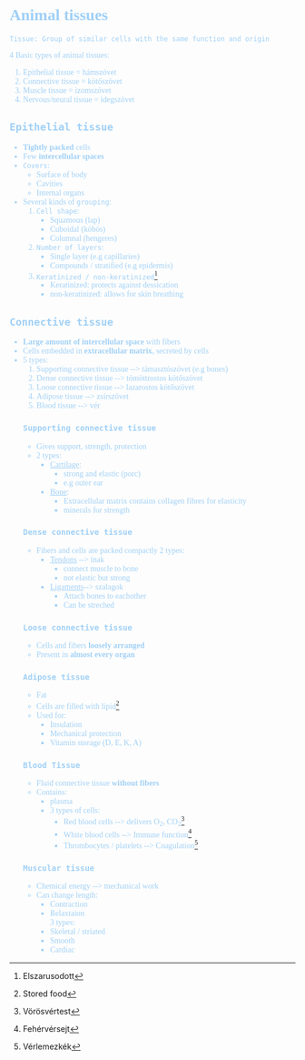 <font color=#a0d0f6>
<span style="font-family:'cascadia code'">

# Animal tissues
`Tissue: Group of similar cells with the same function and origin`

4 Basic types of animal tissues:
1. Epithelial tissue = hámszövet
2. Connective tissue = kötőszövet
3. Muscle tissue = izomszövet
4. Nervous/neural tissue = idegszövet

## `Epithelial tissue`
- **Tightly packed** cells
- Few **intercellular spaces**
- `Covers`:
  - Surface of body
  - Cavities
  - Internal organs
- Several kinds of `grouping`:
  1. `Cell shape`:
     - Squamous (lap)
     - Cuboidal (köbös)
     - Columnal (hengeres)
  2. `Number of layers`:
     - Single layer (e.g capillaries)
     - Compounds / stratified (e.g epidermis)
  3. `Keratinized / non-keratinized`[^1] 
     - Keratinized: protects against dessication
     - non-keratinized: allows for skin breathing
[^1]: Elszarusodott

## `Connective tissue`
 - **Large amount of intercellular space** with fibers
 - Cells embedded in **extracellular matrix**, secreted by cells
 - 5 types:
    1. Supporting connective tissue --> támasztószövet (e.g bones)
    2. Dense connective tissue --> tömöttrostos kötőszövet
    3. Loose connective tissue --> lazarostos kötőszövet
    4. Adipose tissue --> zsírszövet
    5. Blood tissue --> vér
    ### `Supporting connective tissue`
    - Gives support, strength, protection
    - 2 types:
      - <ins>Cartilage</ins>:
        - strong and elastic (porc)
        - e.g outer ear 
      - <ins>Bone</ins>:
        - Extracellular matrix contains collagen fibres for elasticity
        - minerals for strength
    ### `Dense connective tissue`
    - Fibers and cells are packed compactly
    2 types:
        - <ins>Tendons</ins> --> inak
          - connect muscle to bone
          - not elastic but strong
        - <ins>Ligaments</ins>--> szalagok
          - Attach bones to eachother
          - Can be streched
    ### `Loose connective tissue`
    - Cells and fibers **loosely arranged**
    - Present in **almost every organ**
    ### `Adipose tissue`
    - Fat
    - Cells are filled with lipid[^2]
    - Used for:
      - Insulation
      - Mechanical protection
      - Vitamin storage (D, E, K, A)
    ### `Blood Tissue`
    - Fluid connective tissue **without fibers** 
    - Contains:
       - plasma
       - 3 types of cells:
         - Red blood cells --> delivers O<sub>2</sub>, CO<sub>2</sub>[^3]
         [^3]: Vörösvértest 
         - White blood cells --> Immune function[^4]
         [^4]: Fehérvérsejt 
         - Thrombocytes / platelets --> Coagulation[^5]
         [^5]: Vérlemezkék
    ### `Muscular tissue`
    - Chemical energy --> mechanical work
    - Can change length:
      -  Contraction
      -  Relaxtaion\
    3 types:
      - Skeletal / striated
      - Smooth
      - Cardiac
    [^2]: Stored food

</span>
</font>